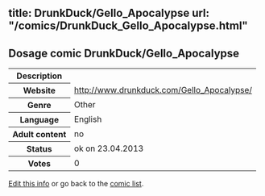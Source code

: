 title: DrunkDuck/Gello_Apocalypse
url: "/comics/DrunkDuck_Gello_Apocalypse.html"
---
Dosage comic DrunkDuck/Gello_Apocalypse
-----------------------------------------

<table class="comicinfo">
<tr>
<th>Description</th><td></td>
</tr>
<tr>
<th>Website</th><td><a href="http://www.drunkduck.com/Gello_Apocalypse/">http://www.drunkduck.com/Gello_Apocalypse/</a></td>
</tr>
<tr>
<th>Genre</th><td>Other</td>
</tr>
<tr>
<th>Language</th><td>English</td>
</tr>
<tr>
<th>Adult content</th><td>no</td>
</tr>
<tr>
<th>Status</th><td>ok on 23.04.2013</td>
</tr>
<tr>
<th>Votes</th><td>0</div></td>
</tr>
</table>

[Edit this info](/comics/DrunkDuck_Gello_Apocalypse_edit.html) or go back to the [comic list](../comic-index.html).
